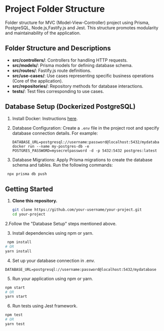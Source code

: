 # Project Folder Structure

Folder structure for MVC (Model-View-Controller) project using Prisma, PostgreSQL, Node.js,Fastify.js and Jest. This structure promotes modularity and maintainability of the application.

## Folder Structure and Descriptions

- **src/controllers/**: Controllers for handling HTTP requests.
- **src/models/**: Prisma models for defining database schema.
- **src/routes/**: Fastify.js route definitions.
- **src/use-cases/**: Use cases representing specific business operations (Core of the application).
- **src/repositories/**: Repository methods for database interactions.
- **tests/**: Test files corresponding to use cases.

## Database Setup (Dockerized PostgreSQL)

1. Install Docker: Instructions [here](https://docs.docker.com/get-docker/).

2. Database Configuration: Create a `.env` file in the project root and specify database connection details. For example:

   ```env
   DATABASE_URL=postgresql://username:password@localhost:5432/mydatabase
   docker run --name my-postgres-db -e POSTGRES_PASSWORD=mysecretpassword -d -p 5432:5432 postgres:latest
   
3. Database Migrations: Apply Prisma migrations to create the database schema and tables. Run the following commands:
  ```bash
   npx prisma db push
   ```

## Getting Started

1. **Clone this repository.**

   ```bash
   git clone https://github.com/your-username/your-project.git
   cd your-project
   ```
2.Follow the "Database Setup" steps mentioned above.

3. Install dependencies using npm or yarn.
  ```bash
   npm install
  # OR
  yarn install
   ```
4. Set up your database connection in .env.
  ```env
  DATABASE_URL=postgresql://username:password@localhost:5432/mydatabase
   ```
5. Run your application using npm or yarn.
  ```bash
  npm start
  # OR
  yarn start
   ```
6. Run tests using Jest framework.
  ```bash
  npm test
  # OR
  yarn test
